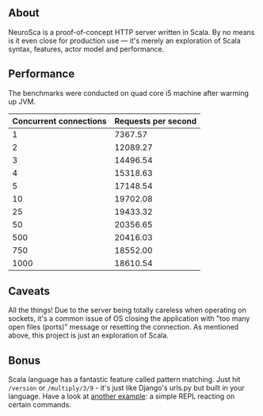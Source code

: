 About
-----

NeuroSca is a proof-of-concept HTTP server written in Scala. By no means is it even close for production use — it's merely an exploration of Scala syntax, features, actor model and performance.


Performance
-----------

The benchmarks were conducted on quad core i5 machine after warming up JVM.

<table>
  <thead>
    <tr>
      <th>Concurrent connections</th>
      <th>Requests per second</th>
  </thead>
  <tbody>
    <tr>
      <td>1</td>
      <td>7367.57</td>
    </tr>
    <tr>
      <td>2</td>
      <td>12089.27</td>
    </tr>
    <tr>
      <td>3</td>
      <td>14496.54</td>
    </tr>
    <tr>
      <td>4</td>
      <td>15318.63</td>
    </tr>
    <tr>
      <td>5</td>
      <td>17148.54</td>
    </tr>
    <tr>
      <td>10</td>
      <td>19702.08</td>
    </tr>
    <tr>
      <td>25</td>
      <td>19433.32</td>
    </tr>
    <tr>
      <td>50</td>
      <td>20356.65</td>
    </tr>
    <tr>
      <td>500</td>
      <td>20416.03</td>
    </tr>
    <tr>
      <td>750</td>
      <td>18552.00</td>
    </tr>
    <tr>
      <td>1000</td>
      <td>18610.54</td>
    </tr>
  </tbody>
</table>

Caveats
-------

All the things! Due to the server being totally careless when operating on sockets, it's a common issue of OS closing the application with "too many open files (ports)" message or resetting the connection. As mentioned above, this project is just an exploration of Scala.

Bonus
-----

Scala language has a fantastic feature called pattern matching. Just hit `/version` or `/multiply/3/9` - it's just like Django's urls.py but built in your language. Have a look at [another example](https://gist.github.com/2668943): a simple REPL reacting on certain commands.
